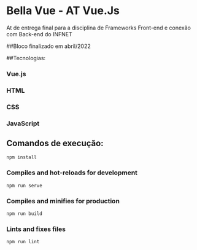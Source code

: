# Bella Vue - AT Vue.Js


At de entrega final para a disciplina de Frameworks Front-end e conexão com Back-end do INFNET 

##Bloco finalizado em abril/2022

##Tecnologias:

### Vue.js
### HTML
### CSS
### JavaScript



## Comandos de execução:
```
npm install
```

### Compiles and hot-reloads for development
```
npm run serve
```

### Compiles and minifies for production
```
npm run build
```

### Lints and fixes files
```
npm run lint
```


